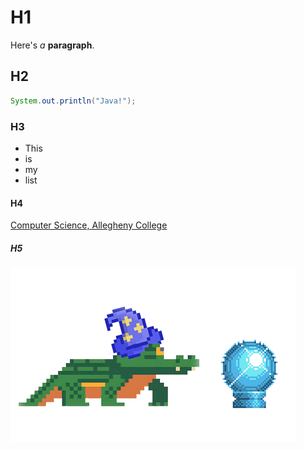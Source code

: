 # H1

Here's _a_ **paragraph**.

## H2

```java
System.out.println("Java!");
```

### H3

* This
* is
* my
* list

#### H4

[Computer Science, Allegheny College](https://cs.allegheny.edu)

##### H5

![G. Wiz looking for fast cash](https://github.com/allegheny-college-sandbox/cmpsc-100-spring-2020-lab-02/blob/media/media/CMPSC%20100%20-%20Lab.png)
